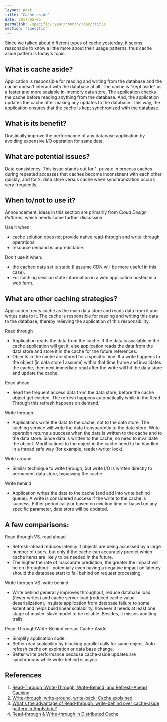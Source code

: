 ```yaml
---
layout: post
title: "Cache aside"
date: 2017-05-05
permalink: /specific/:year/:month/:day/:title
section: "specific"
---
```


Since we talked about different types of cache yesterday, it seems reasonable to know a little more about their usage patterns, thus cache aside pattern is today's topic.

## What is cache aside?
Application is responsible for reading and writing from the database and the cache doesn't interact with the database at all. The cache is "kept aside" as a faster and more scalable in-memory data store. The application checks the cache before reading anything from the database. And, the application updates the cache after making any updates to the database. This way, the application ensures that the cache is kept synchronized with the database.

## What is its benefit?
Drastically improve the performance of any database
application by avoiding expensive I/O operation for same data.

## What are potential issues?
Data consistency. This issue stands out for 1. private in process caches during repeated accesses that caches become inconsistent with each other quickly, and for 2. data store versus cache when synchronization occurs very frequently.

## When to/not to use it?
Announcement: ideas in this section are primarily from *Cloud Design Patterns*, which needs some further discussion.

Use it when:
- cache solution does not provide native read-through and write-through operations.
- resource demand is unpredictable.

Don't use it when:
- the cached data set is static (I assume CDN will be more useful in this case).
- For caching session state information in a web application hosted in a [web farm](https://en.wikipedia.org/wiki/Server_farm).

## What are other caching strategies?
Application treats cache as the main data store and reads data from it and writes data to it. The cache is responsible for reading and writing this data to the database, thereby relieving the application of this responsibility.

Read through
- Application reads the data from the cache. If the data is available in the cache application will get it, else application reads the data from the data store and store it in the cache for the future references.
- Objects in the cache are stored for a specific time. If a write happens to the object (in data store I assume) within that time frame and invalidates the cache, then next immediate read after the write will hit the data store and update the cache.

Read ahead
- Read the frequent access data from the data store, before the cache object get evicted. The refresh happens automatically while in the Read Through this refresh happens on demand.

Write through
- Applications write the data to the cache, not to the data store. The caching service will write the data transparently to the data store. Write operation returns a success when the data is written to the cache and to the data store. Since data is written to the cache, no need to invalidate the object. Modifications to the object in the cache need to be handled in a thread safe way (for example, reader-writer lock). 

Write around 
- Similar technique to write through, but write I/O is written directly to permanent data store, bypassing the cache. 

Write behind
- Application writes the data to the cache (and add into write behind queue). A write is considered success if the write to the cache is success. Either periodically or based on eviction time or based on any specific parameter, data store will be updated.

## A few comparisons:
Read through VS. read ahead
- Refresh-ahead reduces latency if objects are being accessed by a large number of users, but only if the cache can accurately predict which cache items are likely to be needed in the future.
- The higher the rate of inaccurate prediction, the greater the impact will be on throughput - potentially even having a negative impact on latency should the database start to fall behind on request processing.

Write through VS. write behind
- Write behind generally improves throughput, reduce database load (fewer writes) and cache server load (reduced cache value deserialization), insulate application from database failure to some extent and helps build linear scalability, however it needs at least one stage of master-slave model to be reliable. Besides, it misses auditing trails.

Read-Through/Write-Behind versus Cache-Aside
- Simplify application code. 
- Better read scalability by blocking parallel calls for same object. Auto-refresh cache on expiration or data base change.
- Better write performance because cache-aside updates are synchronous while write-behind is async.

## References
1. [Read-Through, Write-Through, Write-Behind, and Refresh-Ahead Caching](https://docs.oracle.com/cd/E15357_01/coh.360/e15723/cache_rtwtwbra.htm#COHDG5181)
2. [Write-through, write-around, write-back: Cache explained](http://www.computerweekly.com/feature/Write-through-write-around-write-back-Cache-explained)
3. [What's the advantage of Read-through, write-behind over cache-aside pattern in AppFabric?](http://stackoverflow.com/questions/25927436/whats-the-advantage-of-read-through-write-behind-over-cache-aside-pattern-in-a)
4. [Read-through & Write-through in Distributed Cache](http://www.alachisoft.com/resources/articles/readthru-writethru-writebehind.html)